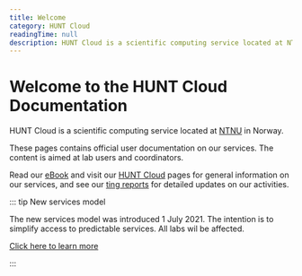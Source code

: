 ```yaml
---
title: Welcome
category: HUNT Cloud
readingTime: null
description: HUNT Cloud is a scientific computing service located at NTNU in Norway. These pages contains official user documentation on our cloud services. Their content is aimed at lab users.
---
```


# Welcome to the HUNT Cloud Documentation

HUNT Cloud is a scientific computing service located at [NTNU](https://www.ntnu.edu/) in Norway.

These pages contains official user documentation on our services. The content is aimed at lab users and coordinators.

Read our [eBook](https://assets.hdc.ntnu.no/assets/ebook-hunt-cloud-services.pdf) and visit our [HUNT Cloud](https://www.ntnu.edu/mh/huntcloud) pages for general information on our services, and see our [ting reports](/tingweek/#reports) for detailed updates on our activities.

::: tip New services model

The new services model was introduced 1 July 2021. The intention is to simplify access to predictable services. All labs wil be affected. 

[Click here to learn more](/services/services-model) 

:::
